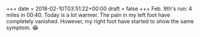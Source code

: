 +++
date = 2018-02-10T03:51:22+00:00
draft = false
+++
Feb. 9th's run: 4 miles in 00:40. Today is a lot warmer. The pain in my left foot have completely vanished. However, my right foot have started to show the same symptom. 😂